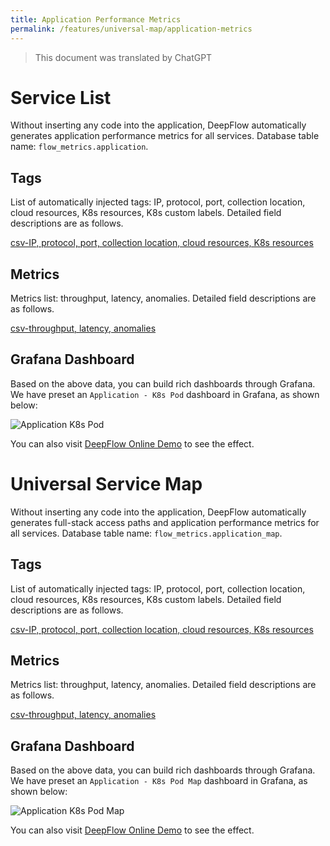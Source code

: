 ```yaml
---
title: Application Performance Metrics
permalink: /features/universal-map/application-metrics
---
```


> This document was translated by ChatGPT

# Service List

Without inserting any code into the application, DeepFlow automatically generates application performance metrics for all services.
Database table name: `flow_metrics.application`.

## Tags

List of automatically injected tags: IP, protocol, port, collection location, cloud resources, K8s resources, K8s custom labels. Detailed field descriptions are as follows.

[csv-IP, protocol, port, collection location, cloud resources, K8s resources](https://raw.githubusercontent.com/deepflowio/deepflow/main/server/querier/db_descriptions/clickhouse/tag/flow_metrics/application.en)

## Metrics

Metrics list: throughput, latency, anomalies. Detailed field descriptions are as follows.

[csv-throughput, latency, anomalies](https://raw.githubusercontent.com/deepflowio/deepflow/main/server/querier/db_descriptions/clickhouse/metrics/flow_metrics/application.en)

## Grafana Dashboard

Based on the above data, you can build rich dashboards through Grafana. We have preset an `Application - K8s Pod` dashboard in Grafana, as shown below:

![Application K8s Pod](https://yunshan-guangzhou.oss-cn-beijing.aliyuncs.com/pub/pic/202208236304362eb5efd.png)

You can also visit [DeepFlow Online Demo](https://ce-demo.deepflow.yunshan.net/d/Application_K8s_Pod/application-k8s-pod?var-namespace=deepflow-otel-grpc-demo&from=deepflow-doc) to see the effect.

# Universal Service Map

Without inserting any code into the application, DeepFlow automatically generates full-stack access paths and application performance metrics for all services.
Database table name: `flow_metrics.application_map`.

## Tags

List of automatically injected tags: IP, protocol, port, collection location, cloud resources, K8s resources, K8s custom labels. Detailed field descriptions are as follows.

[csv-IP, protocol, port, collection location, cloud resources, K8s resources](https://raw.githubusercontent.com/deepflowio/deepflow/main/server/querier/db_descriptions/clickhouse/tag/flow_metrics/application_map.en)

## Metrics

Metrics list: throughput, latency, anomalies. Detailed field descriptions are as follows.

[csv-throughput, latency, anomalies](https://raw.githubusercontent.com/deepflowio/deepflow/main/server/querier/db_descriptions/clickhouse/metrics/flow_metrics/application_map.en)

## Grafana Dashboard

Based on the above data, you can build rich dashboards through Grafana. We have preset an `Application - K8s Pod Map` dashboard in Grafana, as shown below:

![Application K8s Pod Map](https://yunshan-guangzhou.oss-cn-beijing.aliyuncs.com/pub/pic/202208236304413c79b43.png)

You can also visit [DeepFlow Online Demo](https://ce-demo.deepflow.yunshan.net/d/Application_K8s_Pod_Map/application-k8s-pod-map?var-namespace=deepflow-otel-grpc-demo&from=deepflow-doc) to see the effect.
